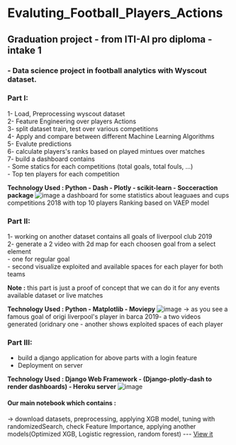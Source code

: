 # Evaluting_Football_Players_Actions
## Graduation project - from ITI-AI pro diploma - intake 1
### - Data science project in football analytics with  Wyscout dataset.

### Part I:
1- Load, Preprocessing wyscout dataset <br>
2- Feature Engineering over players Actions <br> 
3- split dataset train, test over various competitions <br>
4- Apply and compare between different Machine Learning Algorithms <br>
5- Evalute predictions <br>
6- calculate players's ranks based on played mintues over matches <br>
7- build a dashboard contains <br>
    - Some statics for each competitions (total goals, total fouls, ...) <br>
    - Top ten players for each competition <br>

<strong>Technology Used : Python - Dash - Plotly - scikit-learn - Socceraction package </strong>
![image](https://user-images.githubusercontent.com/19292752/149628985-44fe23cf-3096-4a60-a905-e7450686b3e6.png)
a dashboard for some statistics about leaguaes and cups competitions 2018 with top 10 players Ranking based on VAEP model
 
### Part II:
1- working on another dataset contains all goals of liverpool club 2019 <br>
2- generate a 2 video with 2d map for each choosen goal from a select element <br>
      - one for regular goal <br>
      - second visualize exploited and available spaces for each player for both teams <br>

<strong>Note :</strong> this part is just a proof of concept that we can do it for any events available dataset or live matches <br>

<strong>Technology Used : Python - Matplotlib - Moviepy </strong>
![image](https://user-images.githubusercontent.com/19292752/149621224-48846ae4-6296-467f-91de-acb0053e18d6.png)
-> as you see a famous goal of origi liverpool's player in barca 2019- a two videos generated (oridnary one - another shows exploited spaces of each player
### Part III:
- build a django application for above parts with a login feature <br>
- Deployment on server <br>

<strong> Technology Used : Django Web Framework - (Django-plotly-dash to render dashboards) - Heroku server </strong>
![image](https://user-images.githubusercontent.com/19292752/149621345-f0c9dc27-b0f9-474d-8731-d4421bd60a09.png)


#### Our main notebook which contains : 
   -> download datasets, preprocessing, applying XGB model, tuning with randomizedSearch, check Feature Importance, applying another models(Optimized XGB, Logistic regression, random forest) --- <a href='https://github.com/omar1890/Evaluting_Football_Players_Actions/blob/main/django_dash/notebooks/main_notebook_for_vaep_model.ipynb'>View it</a>
  
